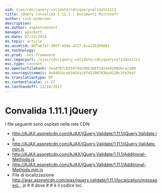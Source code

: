 ```yaml
---
uid: ajax/cdn/jquery-validate/cdnjqueryvalidate1111
title: jQuery convalida 1.11.1 | Documenti Microsoft
author: rick-anderson
description: 
ms.author: aspnetcontent
manager: wpickett
ms.date: 07/23/2014
ms.topic: article
ms.assetid: 80fabf47-395f-458a-a72f-6ca12b269081
ms.technology: 
ms.prod: .net-framework
msc.legacyurl: /ajax/cdn/jquery-validate/cdnjqueryvalidate1111
msc.type: content
ms.openlocfilehash: 2eed707c0559748c88b1b8f5d24e9198dbcaca09
ms.sourcegitcommit: 9a9483aceb34591c97451997036a9120c3fe2baf
ms.translationtype: MT
ms.contentlocale: it-IT
ms.lasthandoff: 11/10/2017
---
```

<a name="jquery-validation-1111"></a>Convalida 1.11.1 jQuery
====================
I file seguenti sono ospitati nella rete CDN:

- http://AJAX.aspnetcdn.com/AJAX/jQuery.Validate/1.11.1/jQuery.Validate.js
- http://AJAX.aspnetcdn.com/AJAX/jQuery.Validate/1.11.1/jQuery.Validate.min.js
- http://AJAX.aspnetcdn.com/AJAX/jQuery.Validate/1.11.1/Additional-Methods.js
- http://AJAX.aspnetcdn.com/AJAX/jQuery.Validate/1.11.1/Additional-Methods.min.js
- File di localizzazione http://ajax.aspnetcdn.com/ajax/jquery.validate/1.11.1/localization/messages\_. js # # dove # # è il codice loc.
